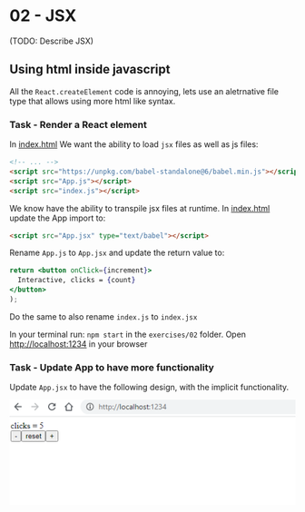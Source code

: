 # 02 - JSX

(TODO: Describe JSX)

## Using html inside javascript

All the `React.createElement` code is annoying, lets use an aletrnative file type that allows using more html like syntax.

### Task - Render a React element

In [index.html](./src/index.html) We want the ability to load `jsx` files as well as js files:

```html
<!-- ... -->
<script src="https://unpkg.com/babel-standalone@6/babel.min.js"></script>
<script src="App.js"></script>
<script src="index.js"></script>
```

We know have the ability to transpile jsx files at runtime. In [index.html](./src/index.html) update the App import to:

```html
<script src="App.jsx" type="text/babel"></script>
```

Rename `App.js` to `App.jsx` and update the return value to:

```jsx
return <button onClick={increment}>
  Interactive, clicks = {count}
</button>
);
```

Do the same to also rename `index.js` to `index.jsx`

In your terminal run: `npm start` in the `exercises/02` folder.
Open [http://localhost:1234](http://localhost:1234) in your browser

### Task - Update App to have more functionality

Update `App.jsx` to have the following design, with the implicit functionality.

![A counter with decrement, reset and increment buttons](./MultipleInteractivePoints.png)

